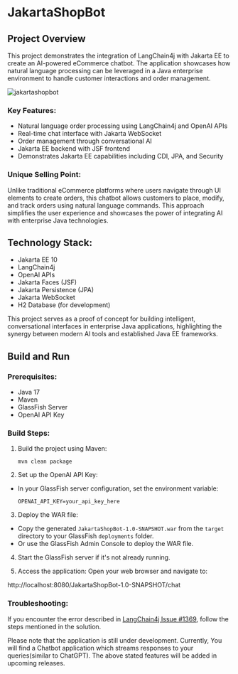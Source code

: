# JakartaShopBot

## Project Overview

This project demonstrates the integration of LangChain4j with Jakarta EE to create an AI-powered eCommerce chatbot. The application showcases how natural language processing can be leveraged in a Java enterprise environment to handle customer interactions and order management.


![jakartashopbot](https://github.com/user-attachments/assets/75a6e7b0-48a5-4c66-865b-761a07326940)

### Key Features:

- Natural language order processing using LangChain4j and OpenAI APIs
- Real-time chat interface with Jakarta WebSocket
- Order management through conversational AI
- Jakarta EE backend with JSF frontend
- Demonstrates Jakarta EE capabilities including CDI, JPA, and Security

### Unique Selling Point:

Unlike traditional eCommerce platforms where users navigate through UI elements to create orders, this chatbot allows customers to place, modify, and track orders using natural language commands. This approach simplifies the user experience and showcases the power of integrating AI with enterprise Java technologies.

## Technology Stack:

- Jakarta EE 10
- LangChain4j
- OpenAI APIs
- Jakarta Faces (JSF)
- Jakarta Persistence (JPA)
- Jakarta WebSocket
- H2 Database (for development)

This project serves as a proof of concept for building intelligent, conversational interfaces in enterprise Java applications, highlighting the synergy between modern AI tools and established Java EE frameworks.

## Build and Run

### Prerequisites:
- Java 17
- Maven
- GlassFish Server
- OpenAI API Key

### Build Steps:

1. Build the project using Maven:
    ```
    mvn clean package
    ```

2. Set up the OpenAI API Key:
- In your GlassFish server configuration, set the environment variable:
  ```
  OPENAI_API_KEY=your_api_key_here
  ```

3. Deploy the WAR file:
- Copy the generated `JakartaShopBot-1.0-SNAPSHOT.war` from the `target` directory to your GlassFish `deployments` folder.
- Or use the GlassFish Admin Console to deploy the WAR file.

4. Start the GlassFish server if it's not already running.

5. Access the application:
   Open your web browser and navigate to:

http://localhost:8080/JakartaShopBot-1.0-SNAPSHOT/chat

### Troubleshooting:

If you encounter the error described in [LangChain4j Issue #1369](https://github.com/langchain4j/langchain4j/issues/1369), follow the steps mentioned in the solution.

Please note that the application is still under development. Currently, You will find a Chatbot application which streams responses to your queries(similar to ChatGPT).
The above stated features will be added in upcoming releases.

